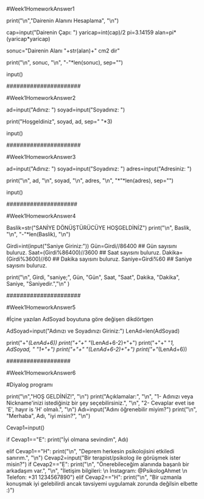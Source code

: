 #Week1HomeworkAnswer1

print("\n","Dairenin Alanını Hesaplama", "\n")

cap=input("Dairenin Çapı: ")
yaricap=int(cap)/2
pi=3.14159
alan=pi*(yaricap*yaricap)

sonuc="Dairenin Alanı "+str(alan)+" cm2 dir"

print("\n", sonuc, "\n", "-"*len(sonuc), sep="")

input()

######################

#Week1HomeworkAnswer2

ad=input("Adınız: ")
soyad=input("Soyadınız: ")

print("Hoşgeldiniz", soyad, ad, sep=" "*3)

input()

######################

#Week1HomeworkAnswer3

ad=input("Adınız: ")
soyad=input("Soyadınız: ")
adres=input("Adresiniz: ")

print("\n", ad, "\n", soyad, "\n", adres, "\n", "*"*len(adres), sep="")

input()

#####################

#Week1HomeworkAnswer4

Baslik=str("SANİYE DÖNÜŞTÜRÜCÜYE HOŞGELDİNİZ")
print("\n", Baslik, "\n", "-"*len(Baslik), "\n")

Girdi=int(input("Saniye Giriniz:"))
Gün=Girdi//86400  ## Gün sayısını buluruz.
Saat=(Girdi%86400)//3600 ## Saat sayısını buluruz.
Dakika=(Girdi%3600)//60 ## Dakika sayısını buluruz.
Saniye=Girdi%60 ## Saniye sayısını buluruz.

print("\n", Girdi, "saniye;", Gün, "Gün", Saat, "Saat", Dakika, "Dakika", Saniye, "Saniyedir.","\n" )

######################

#Week1HomeworkAnswer5

#İçine yazılan AdSoyad boyutuna göre değişen dikdörtgen 

AdSoyad=input("Adınızı ve Soyadınızı Giriniz:")
LenAd=len(AdSoyad)

print("+"*(LenAd+6))
print("+"+" "*(LenAd+6-2)+"+")
print("+"+" "*1, AdSoyad, " "*1+"+")
print("+"+" "*(LenAd+6-2)+"+")
print("+"*(LenAd+6))

###################

#Week1HomeworkAnswer6

#Diyalog programı

print("\n","HOŞ GELDİNİZ!", "\n")
print("Açıklamalar:", "\n", "1- Adınızı veya Nickname'inizi istediğiniz bir şey seçebilirsiniz.", "\n", "2- Cevaplar evet ise 'E', hayır is 'H' olmalı.", "\n")
Adı=input("Adını öğrenebilir miyim?")
print("\n", "Merhaba", Adı, "iyi misin?", "\n")

Cevap1=input()

if Cevap1=="E":
    print("İyi olmana sevindim", Adı)
    
    
elif Cevap1=="H":
    print("\n", "Deprem herkesin psikolojisini etkiledi sanırım.", "\n")
    Cevap2=input("Bir terapist/psikolog ile görüşmek ister misin?")
    if Cevap2=="E": 
        print("\n", "Önerebileceğim alanında başarılı bir arkadaşım var.", "\n", "İletişim bilgileri: \n İnstagram: @PsikologAhmet \n Telefon: +31 1234567890")
    elif Cevap2=="H":
        print("\n", "Bir uzmanla konuşmak iyi gelebilirdi ancak tavsiyemi uygulamak zorunda değilsin elbette :)")


